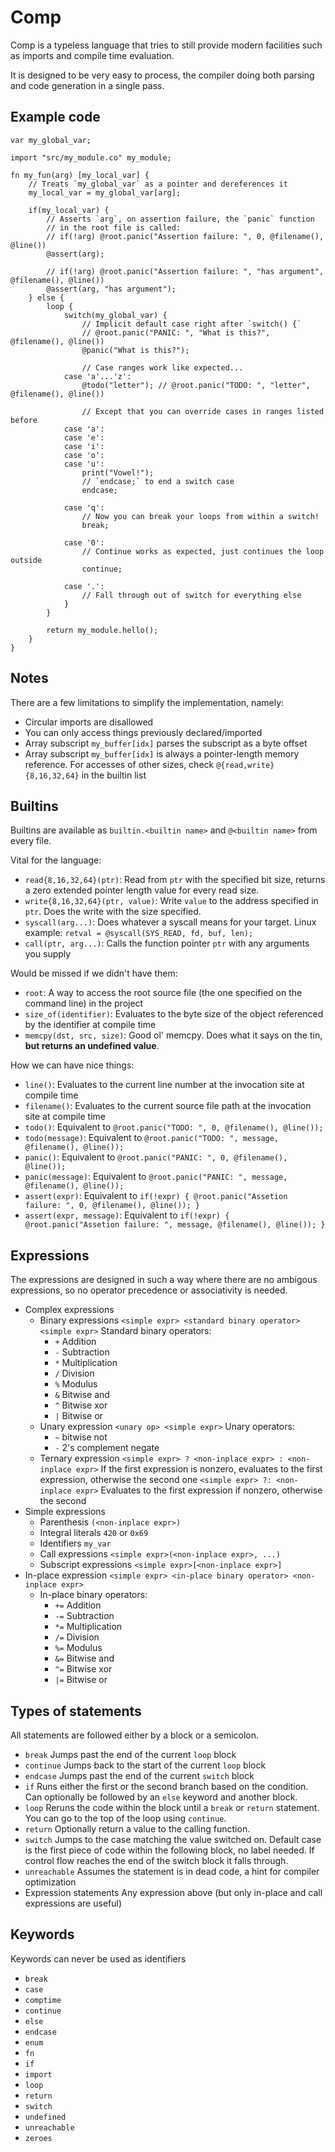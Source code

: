 # Comp

Comp is a typeless language that tries to still provide modern facilities such as imports and compile time evaluation.

It is designed to be very easy to process, the compiler doing both parsing and code generation in a single pass.

## Example code

```zig
var my_global_var;

import "src/my_module.co" my_module;

fn my_fun(arg) [my_local_var] {
    // Treats `my_global_var` as a pointer and dereferences it
    my_local_var = my_global_var[arg];

    if(my_local_var) {
        // Asserts `arg`, on assertion failure, the `panic` function
        // in the root file is called:
        // if(!arg) @root.panic("Assertion failure: ", 0, @filename(), @line())
        @assert(arg);

        // if(!arg) @root.panic("Assertion failure: ", "has argument", @filename(), @line())
        @assert(arg, "has argument");
    } else {
        loop {
            switch(my_global_var) {
                // Implicit default case right after `switch() {`
                // @root.panic("PANIC: ", "What is this?", @filename(), @line())
                @panic("What is this?");

                // Case ranges work like expected...
            case 'a'...'z':
                @todo("letter"); // @root.panic("TODO: ", "letter", @filename(), @line())

                // Except that you can override cases in ranges listed before
            case 'a':
            case 'e':
            case 'i':
            case 'o':
            case 'u':
                print("Vowel!");
                // `endcase;` to end a switch case
                endcase;

            case 'q':
                // Now you can break your loops from within a switch!
                break;

            case '0':
                // Continue works as expected, just continues the loop outside
                continue;

            case '.':
                // Fall through out of switch for everything else
            }
        }

        return my_module.hello();
    }
}
```

## Notes
There are a few limitations to simplify the implementation, namely:
* Circular imports are disallowed
* You can only access things previously declared/imported
* Array subscript `my_buffer[idx]` parses the subscript as a byte offset
* Array subscript `my_buffer[idx]` is always a pointer-length memory reference. For accesses of other sizes, check `@{read,write}{8,16,32,64}` in the builtin list

## Builtins
Builtins are available as `builtin.<builtin name>` and `@<builtin name>` from every file.

Vital for the language:
* `read{8,16,32,64}(ptr)`:
  Read from `ptr` with the specified bit size, returns a zero extended pointer length value for every read size.
* `write{8,16,32,64}(ptr, value)`:
  Write `value` to the address specified in `ptr`. Does the write with the size specified.
* `syscall(arg...)`:
  Does whatever a syscall means for your target.
  Linux example: `retval = @syscall(SYS_READ, fd, buf, len);`
* `call(ptr, arg...)`:
  Calls the function pointer `ptr` with any arguments you supply

Would be missed if we didn't have them:
* `root`:
  A way to access the root source file (the one specified on the command line) in the project
* `size_of(identifier)`:
  Evaluates to the byte size of the object referenced by the identifier at compile time
* `memcpy(dst, src, size)`:
  Good ol' memcpy. Does what it says on the tin, **but returns an undefined value**.

How we can have nice things:
* `line()`:
  Evaluates to the current line number at the invocation site at compile time
* `filename()`:
  Evaluates to the current source file path at the invocation site at compile time
* `todo()`:
  Equivalent to `@root.panic("TODO: ", 0, @filename(), @line());`
* `todo(message)`:
  Equivalent to `@root.panic("TODO: ", message, @filename(), @line());`
* `panic()`:
  Equivalent to `@root.panic("PANIC: ", 0, @filename(), @line());`
* `panic(message)`:
  Equivalent to `@root.panic("PANIC: ", message, @filename(), @line());`
* `assert(expr)`:
  Equivalent to `if(!expr) { @root.panic("Assetion failure: ", 0, @filename(), @line()); }`
* `assert(expr, message)`:
  Equivalent to `if(!expr) { @root.panic("Assetion failure: ", message, @filename(), @line()); }`

## Expressions
The expressions are designed in such a way where there are no ambigous expressions, so no operator precedence or associativity is needed.
* Complex expressions
  * Binary expressions
    `<simple expr> <standard binary operator> <simple expr>`
    Standard binary operators:
	  * `+` Addition
	  * `-` Subtraction
	  * `*` Multiplication
	  * `/` Division
	  * `%` Modulus
	  * `&` Bitwise and
	  * `^` Bitwise xor
	  * `|` Bitwise or
  * Unary expression
    `<unary op> <simple expr>`
    Unary operators:
      * `~` bitwise not
      * `-` 2's complement negate
   * Ternary expression
   	 `<simple expr> ? <non-inplace expr> : <non-inplace expr>`
   	 If the first expression is nonzero, evaluates to the first expression, otherwise the second one
   	 `<simple expr> ?: <non-inplace expr>`
   	 Evaluates to the first expression if nonzero, otherwise the second
* Simple expressions
  * Parenthesis
    `(<non-inplace expr>)`
  * Integral literals
    `420` or `0x69`
  * Identifiers
    `my_var`
  * Call expressions
    `<simple expr>(<non-inplace expr>, ...)`
  * Subscript expressions
    `<simple expr>[<non-inplace expr>]`
* In-place expression
  `<simple expr> <in-place binary operator> <non-inplace expr>`
  * In-place binary operators:
    * `+=` Addition
    * `-=` Subtraction
    * `*=` Multiplication
    * `/=` Division
    * `%=` Modulus
    * `&=` Bitwise and
    * `^=` Bitwise xor
    * `|=` Bitwise or

## Types of statements
All statements are followed either by a block or a semicolon.
* `break`
  Jumps past the end of the current `loop` block
* `continue`
  Jumps back to the start of the current `loop` block
* `endcase`
  Jumps past the end of the current `switch` block
* `if`
  Runs either the first or the second branch based on the condition.
  Can optionally be followed by an `else` keyword and another block.
* `loop`
  Reruns the code within the block until a `break` or `return` statement. You can go to the top of the loop using `continue`.
* `return`
  Optionally return a value to the calling function.
* `switch`
  Jumps to the case matching the value switched on.
  Default case is the first piece of code within the following block, no label needed.
  If control flow reaches the end of the switch block it falls through.
* `unreachable`
  Assumes the statement is in dead code, a hint for compiler optimization
* Expression statements
  Any expression above (but only in-place and call expressions are useful)

## Keywords
Keywords can never be used as identifiers
* `break`
* `case`
* `comptime`
* `continue`
* `else`
* `endcase`
* `enum`
* `fn`
* `if`
* `import`
* `loop`
* `return`
* `switch`
* `undefined`
* `unreachable`
* `zeroes`
